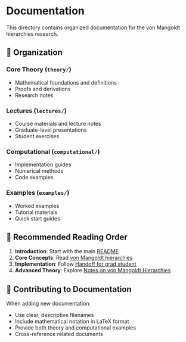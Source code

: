 # Documentation

This directory contains organized documentation for the von Mangoldt hierarchies research.

## 📁 Organization

### Core Theory (`theory/`)
- Mathematical foundations and definitions
- Proofs and derivations
- Research notes

### Lectures (`lectures/`)
- Course materials and lecture notes
- Graduate-level presentations
- Student exercises

### Computational (`computational/`)
- Implementation guides
- Numerical methods
- Code examples

### Examples (`examples/`)
- Worked examples
- Tutorial materials
- Quick start guides

## 🎯 Recommended Reading Order

1. **Introduction**: Start with the main [README](../README.md)
2. **Core Concepts**: Read [von Mangoldt hierarchies](../von%20Mangoldt%20hierarchies.md)
3. **Implementation**: Follow [Handoff for grad student](../Handoff_for_grad_student.md)
4. **Advanced Theory**: Explore [Notes on von Mangoldt Hierarchies](../Notes%20on%20von%20Mangoldt%20Hierarchies.md)

## 🔧 Contributing to Documentation

When adding new documentation:
- Use clear, descriptive filenames
- Include mathematical notation in LaTeX format
- Provide both theory and computational examples
- Cross-reference related documents

